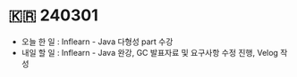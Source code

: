 # 🇰🇷 240301

* 오늘 한 일 : Inflearn - Java 다형성 part 수강
* 내일 할 일 : Inflearn - Java 완강, GC 발표자료 및 요구사항 수정 진행, Velog 작성
